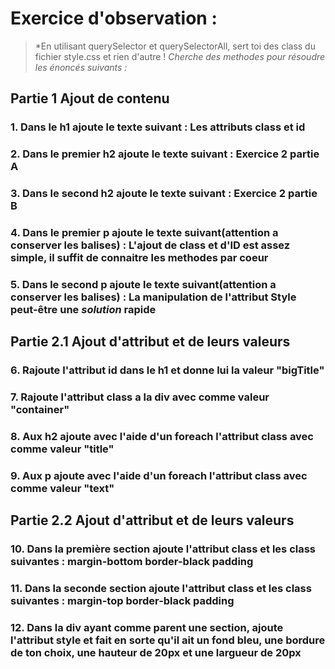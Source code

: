 # Exercice d'observation :
>*En utilisant querySelector et querySelectorAll, sert toi des class du fichier style.css et rien d'autre !
>*Cherche des methodes pour résoudre les énoncés suivants :*

## Partie 1 Ajout de contenu
### 1. Dans le h1 ajoute le texte suivant : Les attributs class et id

### 2. Dans le premier h2 ajoute le texte suivant : Exercice 2 partie A

### 3. Dans le second h2 ajoute le texte suivant : Exercice 2 partie B

### 4. Dans le premier p ajoute le texte suivant(attention a conserver les balises) :  L'ajout de class et d'ID est assez simple, il suffit de connaitre les methodes <b>par coeur</b> 

### 5. Dans le second p ajoute le texte suivant(attention a conserver les balises) :   La manipulation de l'attribut Style peut-être une <i>solution</i> rapide



## Partie 2.1 Ajout d'attribut et de leurs valeurs
### 6. Rajoute l'attribut id dans le h1 et donne lui la valeur "bigTitle"

### 7. Rajoute l'attribut class a la div avec comme valeur "container"

### 8. Aux h2 ajoute avec l'aide d'un foreach l'attribut class avec comme valeur "title"

### 9. Aux p ajoute avec l'aide d'un foreach l'attribut class avec comme valeur "text"


## Partie 2.2 Ajout d'attribut et de leurs valeurs

### 10. Dans la première section ajoute l'attribut class et les class suivantes : margin-bottom border-black padding

### 11. Dans la seconde section ajoute l'attribut class et les class suivantes : margin-top border-black padding

### 12. Dans la div ayant comme parent une section, ajoute l'attribut style et fait en sorte qu'il ait un fond bleu, une bordure de ton choix, une hauteur de 20px et une largueur de 20px